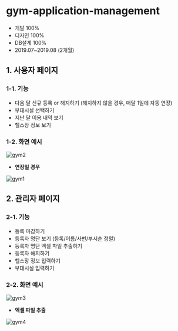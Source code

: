 # gym-application-management

- 개발 100%
- 디자인 100%
- DB설계 100%
- 2019.07~2019.08 (2개월)

## 1. 사용자 페이지

### 1-1. 기능
- 다음 달 신규 등록 or 해지하기 (해지하지 않을 경우, 매달 1일에 자동 연장)
- 부대시설 선택하기
- 지난 달 이용 내역 보기
- 헬스장 정보 보기

### 1-2. 화면 예시

![gym2](https://user-images.githubusercontent.com/14077108/135230082-83ff2f7c-9eba-417e-a635-289ae4ac09ba.png)

- <b>연장일 경우</b>

![gym1](https://user-images.githubusercontent.com/14077108/135230946-9b3b045b-aa9f-45a5-befe-16095cc5a083.png)

## 2. 관리자 페이지

### 2-1. 기능
- 등록 마감하기
- 등록자 명단 보기 (등록/이름/사번/부서순 정렬)
- 등록자 명단 엑셀 파일 추출하기
- 등록자 해지하기
- 헬스장 정보 입력하기
- 부대시설 입력하기

### 2-2. 화면 예시

![gym3](https://user-images.githubusercontent.com/14077108/135230140-3e6af676-7c41-49e5-ab1a-52cf404f33a0.png)

* <b>엑셀 파일 추출</b>

![gym4](https://user-images.githubusercontent.com/14077108/135230148-eef36643-90bc-43cd-9f2b-e4d24bad97cb.jpg)
